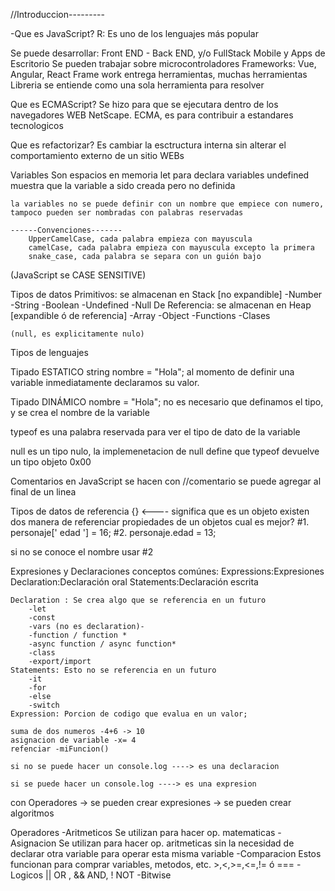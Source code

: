 //Introduccion---------

-Que es JavaScript?
R: Es uno de los lenguajes más popular

Se puede desarrollar: 
    Front END - Back END, y/o FullStack
    Mobile y Apps de Escritorio
    Se pueden trabajar sobre microcontroladores
    Frameworks: Vue, Angular, React
    Frame work entrega herramientas, muchas herramientas
    Libreria se entiende como una sola herramienta para resolver

Que es ECMAScript?
    Se hizo para que se ejecutara dentro de los navegadores WEB
    NetScape. ECMA, es para contribuir a estandares tecnologicos

Que es refactorizar?
    Es cambiar la esctructura interna sin alterar el comportamiento externo de un sitio WEBs

Variables
    Son espacios en memoria
    let para declara variables
    undefined muestra que la variable a sido creada pero no definida

    la variables no se puede definir con un nombre que empiece con numero, tampoco pueden ser nombradas con palabras reservadas

    ------Convenciones-------
        UpperCamelCase, cada palabra empieza con mayuscula
        camelCase, cada palabra empieza con mayuscula excepto la primera
        snake_case, cada palabra se separa con un guión bajo
        
            
(JavaScript se CASE SENSITIVE)

Tipos de datos
    Primitivos: se almacenan en Stack
    [no expandible]
        -Number
        -String
        -Boolean
        -Undefined
        -Null
    De Referencia: se almacenan en Heap
    [expandible ó de referencia]
        -Array
        -Object
        -Functions
        -Clases

    (null, es explicitamente nulo)


Tipos de lenguajes

Tipado ESTATICO
string nombre = "Hola";
    al momento de definir una variable inmediatamente declaramos su valor.

Tipado DINÁMICO
nombre = "Hola";
    no es necesario que definamos el tipo, y se crea el nombre de la variable


typeof es una palabra reservada para ver el tipo de dato de la variable

null es un tipo nulo, la implemenetacion de null define que typeof devuelve un tipo objeto
0x00 
 
Comentarios en JavaScript
se hacen con //comentario
se puede agregar al final de un linea

Tipos de datos de referencia
{} <---- significa que es un objeto
existen dos manera de referenciar propiedades de un objetos
cual es mejor?
#1. personaje[' edad '] = 16;
#2. personaje.edad = 13;

si no se conoce el nombre usar #2

Expresiones y Declaraciones
conceptos comúnes:
    Expressions:Expresiones
    Declaration:Declaración oral
    Statements:Declaración escrita


    Declaration : Se crea algo que se referencia en un futuro
        -let
        -const
        -vars (no es declaration)-
        -function / function *
        -async function / async function*
        -class
        -export/import
    Statements: Esto no se referencia en un futuro
        -it
        -for
        -else
        -switch
    Expression: Porcion de codigo que evalua en un valor;

    suma de dos numeros -4+6 -> 10
    asignacion de variable -x= 4
    refenciar -miFuncion()

    si no se puede hacer un console.log ----> es una declaracion

    si se puede hacer un console.log ----> es una expresion



con Operadores 
-> se pueden crear expresiones 
-> se pueden crear algoritmos
    
Operadores
    -Aritmeticos
        Se utilizan para hacer op. matematicas
    -Asignacion
        Se utilizan para hacer op. aritmeticas sin la necesidad de declarar otra variable para operar esta misma variable
    -Comparacion
        Estos funcionan para comprar variables, metodos, etc.
        >,<,>=,<=,!= ó ===
    -Logicos
        || OR , && AND, ! NOT
    -Bitwise
        